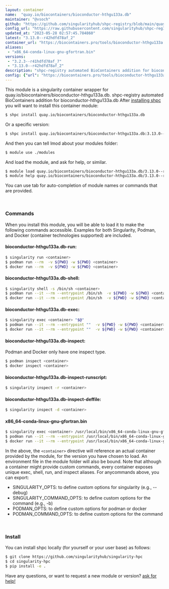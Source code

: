 ```yaml
---
layout: container
name:  "quay.io/biocontainers/bioconductor-hthgu133a.db"
maintainer: "@vsoch"
github: "https://github.com/singularityhub/shpc-registry/blob/main/quay.io/biocontainers/bioconductor-hthgu133a.db/container.yaml"
config_url: "https://raw.githubusercontent.com/singularityhub/shpc-registry/main/quay.io/biocontainers/bioconductor-hthgu133a.db/container.yaml"
updated_at: "2023-05-28 02:57:45.784860"
latest: "3.13.0--r42hdfd78af_2"
container_url: "https://biocontainers.pro/tools/bioconductor-hthgu133a.db"
aliases:
 - "x86_64-conda-linux-gnu-gfortran.bin"
versions:
 - "3.2.3--r41hdfd78af_7"
 - "3.13.0--r42hdfd78af_2"
description: "shpc-registry automated BioContainers addition for bioconductor-hthgu133a.db"
config: {"url": "https://biocontainers.pro/tools/bioconductor-hthgu133a.db", "maintainer": "@vsoch", "description": "shpc-registry automated BioContainers addition for bioconductor-hthgu133a.db", "latest": {"3.13.0--r42hdfd78af_2": "sha256:28d4d52405e1ae435cf3d35246e17749a5f18b59b5de9629efe9840844e0601b"}, "tags": {"3.2.3--r41hdfd78af_7": "sha256:db2ea43944ee98c3f919c6a3f77c6804f5e519dd9c0cd7e0fb5064db2200c74e", "3.13.0--r42hdfd78af_2": "sha256:28d4d52405e1ae435cf3d35246e17749a5f18b59b5de9629efe9840844e0601b"}, "docker": "quay.io/biocontainers/bioconductor-hthgu133a.db", "aliases": {"x86_64-conda-linux-gnu-gfortran.bin": "/usr/local/bin/x86_64-conda-linux-gnu-gfortran.bin"}}
---
```


This module is a singularity container wrapper for quay.io/biocontainers/bioconductor-hthgu133a.db.
shpc-registry automated BioContainers addition for bioconductor-hthgu133a.db
After [installing shpc](#install) you will want to install this container module:


```bash
$ shpc install quay.io/biocontainers/bioconductor-hthgu133a.db
```

Or a specific version:

```bash
$ shpc install quay.io/biocontainers/bioconductor-hthgu133a.db:3.13.0--r42hdfd78af_2
```

And then you can tell lmod about your modules folder:

```bash
$ module use ./modules
```

And load the module, and ask for help, or similar.

```bash
$ module load quay.io/biocontainers/bioconductor-hthgu133a.db/3.13.0--r42hdfd78af_2
$ module help quay.io/biocontainers/bioconductor-hthgu133a.db/3.13.0--r42hdfd78af_2
```

You can use tab for auto-completion of module names or commands that are provided.

<br>

### Commands

When you install this module, you will be able to load it to make the following commands accessible.
Examples for both Singularity, Podman, and Docker (container technologies supported) are included.

#### bioconductor-hthgu133a.db-run:

```bash
$ singularity run <container>
$ podman run --rm  -v ${PWD} -w ${PWD} <container>
$ docker run --rm  -v ${PWD} -w ${PWD} <container>
```

#### bioconductor-hthgu133a.db-shell:

```bash
$ singularity shell -s /bin/sh <container>
$ podman run --it --rm --entrypoint /bin/sh  -v ${PWD} -w ${PWD} <container>
$ docker run --it --rm --entrypoint /bin/sh  -v ${PWD} -w ${PWD} <container>
```

#### bioconductor-hthgu133a.db-exec:

```bash
$ singularity exec <container> "$@"
$ podman run --it --rm --entrypoint ""  -v ${PWD} -w ${PWD} <container> "$@"
$ docker run --it --rm --entrypoint ""  -v ${PWD} -w ${PWD} <container> "$@"
```

#### bioconductor-hthgu133a.db-inspect:

Podman and Docker only have one inspect type.

```bash
$ podman inspect <container>
$ docker inspect <container>
```

#### bioconductor-hthgu133a.db-inspect-runscript:

```bash
$ singularity inspect -r <container>
```

#### bioconductor-hthgu133a.db-inspect-deffile:

```bash
$ singularity inspect -d <container>
```


#### x86_64-conda-linux-gnu-gfortran.bin

```bash
$ singularity exec <container> /usr/local/bin/x86_64-conda-linux-gnu-gfortran.bin
$ podman run --it --rm --entrypoint /usr/local/bin/x86_64-conda-linux-gnu-gfortran.bin   -v ${PWD} -w ${PWD} <container> -c " $@"
$ docker run --it --rm --entrypoint /usr/local/bin/x86_64-conda-linux-gnu-gfortran.bin   -v ${PWD} -w ${PWD} <container> -c " $@"
```



In the above, the `<container>` directive will reference an actual container provided
by the module, for the version you have chosen to load. An environment file in the
module folder will also be bound. Note that although a container
might provide custom commands, every container exposes unique exec, shell, run, and
inspect aliases. For anycommands above, you can export:

 - SINGULARITY_OPTS: to define custom options for singularity (e.g., --debug)
 - SINGULARITY_COMMAND_OPTS: to define custom options for the command (e.g., -b)
 - PODMAN_OPTS: to define custom options for podman or docker
 - PODMAN_COMMAND_OPTS: to define custom options for the command

<br>

### Install

You can install shpc locally (for yourself or your user base) as follows:

```bash
$ git clone https://github.com/singularityhub/singularity-hpc
$ cd singularity-hpc
$ pip install -e .
```

Have any questions, or want to request a new module or version? [ask for help!](https://github.com/singularityhub/singularity-hpc/issues)